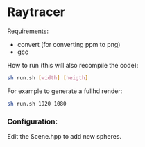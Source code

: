 # Raytracer

Requirements:

 * convert (for converting ppm to png)
 * gcc

How to run (this will also recompile the code):

```bash
sh run.sh [width] [heigth]
```

For example to generate a fullhd render:

```bash
sh run.sh 1920 1080
```

### Configuration:

Edit the Scene.hpp to add new spheres.

